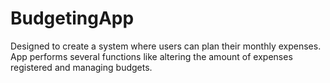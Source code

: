 # BudgetingApp
Designed to create a system where users can plan their monthly expenses. App performs several functions like altering the amount of expenses registered and managing budgets.
